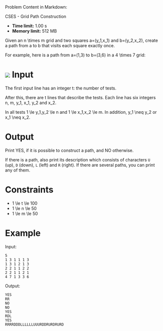 Problem Content in Markdown:


CSES \- Grid Path Construction




* **Time limit:** 1\.00 s
* **Memory limit:** 512 MB




Given an n \\times m grid and two squares a\=(y\_1,x\_1\) and b\=(y\_2,x\_2\), create a path from a to b that visits each square exactly once.


For example, here is a path from a\=(1,3\) to b\=(3,6\) in a 4 \\times 7 grid:


![](/file/944079e41a17eca6debb54a7d4da8f9124232206a1d80256432e8a2715c00055)
Input
=====


The first input line has an integer t: the number of tests.


After this, there are t lines that describe the tests. Each line has six integers n, m, y\_1, x\_1, y\_2 and x\_2.


In all tests 1 \\le y\_1,y\_2 \\le n and 1 \\le x\_1,x\_2 \\le m. In addition, y\_1 \\neq y\_2 or x\_1 \\neq x\_2.


Output
======


Print YES, if it is possible to construct a path, and NO otherwise.


If there is a path, also print its description which consists of characters `U` (up), `D` (down), `L` (left) and `R` (right). If there are several paths, you can print any of them.


Constraints
===========


* 1 \\le t \\le 100
* 1 \\le n \\le 50
* 1 \\le m \\le 50


Example
=======


Input:



```
5
1 3 1 1 1 3
1 3 1 2 1 3
2 2 1 1 2 2
2 2 1 1 2 1
4 7 1 3 3 6

```

Output:



```
YES
RR
NO
NO
YES
RDL
YES
RRRRDDDLLLLLLUUURDDRURDRURD

```
 
